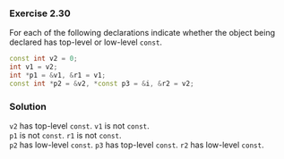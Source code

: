 ### Exercise 2.30

For each of the following declarations indicate whether the object being
declared has top-level or low-level `const`.

```cpp
const int v2 = 0;
int v1 = v2;
int *p1 = &v1, &r1 = v1;
const int *p2 = &v2, *const p3 = &i, &r2 = v2;
```

### Solution

`v2` has top-level `const`. `v1` is not `const`.  
`p1` is not `const`. `r1` is not `const`.  
`p2` has low-level `const`. `p3` has top-level `const`. `r2` has low-level
`const`. 
